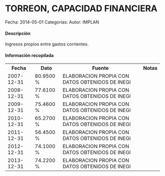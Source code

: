 TORREON, CAPACIDAD FINANCIERA
=====

Fecha: 2014-05-01
Categorías: 
Autor: IMPLAN

#### Descripción

Ingresos propios entre gastos corrientes.

#### Información recopilada

<table class="table table-hover table-bordered">
  <tr><th>Fecha</th><th>Dato</th><th>Fuente</th><th>Notas</th></tr>
  <tr><td>2007-12-31</td><td>80.9500 %</td><td>ELABORACION PROPIA CON DATOS OBTENIDOS DE INEGI</td><td></td></tr>
  <tr><td>2008-12-31</td><td>77.6100 %</td><td>ELABORACION PROPIA CON DATOS OBTENIDOS DE INEGI</td><td></td></tr>
  <tr><td>2009-12-31</td><td>75.4600 %</td><td>ELABORACION PROPIA CON DATOS OBTENIDOS DE INEGI</td><td></td></tr>
  <tr><td>2010-12-31</td><td>65.2700 %</td><td>ELABORACION PROPIA CON DATOS OBTENIDOS DE INEGI</td><td></td></tr>
  <tr><td>2011-12-31</td><td>56.4500 %</td><td>ELABORACION PROPIA CON DATOS OBTENIDOS DE INEGI</td><td></td></tr>
  <tr><td>2012-12-31</td><td>74.1000 %</td><td>ELABORACION PROPIA CON DATOS OBTENIDOS DE INEGI</td><td></td></tr>
  <tr><td>2013-12-31</td><td>74.2200 %</td><td>ELABORACION PROPIA CON DATOS OBTENIDOS DE INEGI</td><td></td></tr>
</table>
